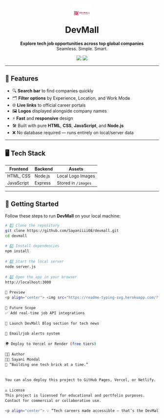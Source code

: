 <h1 align="center">
  <img src="public/Dev.png" alt="DevMall Logo" height="60"/>
  <br>
  DevMall
</h1>

<p align="center">
  <b>Explore tech job opportunities across top global companies</b><br>
  Seamless. Simple. Smart.
</p>

<p align="center">
  <img src="https://img.shields.io/badge/Made%20by-Sayaniiii08-blueviolet?style=for-the-badge" />
  <img src="https://img.shields.io/badge/Tech-HTML%20%7C%20CSS%20%7C%20JavaScript%20%7C%20Node.js-orange?style=for-the-badge" />
</p>

---

## 🚀 Features

- 🔍 **Search bar** to find companies quickly  
- 🗂 **Filter options** by Experience, Location, and Work Mode  
- 🌐 **Live links** to official career portals  
- 🖼 **Logos** displayed alongside company names  
- ⚡ **Fast** and **responsive** design  
- 🛠 Built with pure **HTML**, **CSS**, **JavaScript**, and **Node.js**  
- ❌ No database required — runs entirely on local/server data  

---

## 🖥️ Tech Stack

| Frontend      | Backend  | Assets             |
|---------------|----------|--------------------|
| HTML, CSS     | Node.js  | Local Logo Images  |
| JavaScript    | Express  | Stored in `/images`|

---

## 🚦 Getting Started

Follow these steps to run **DevMall** on your local machine:

```bash
# 1️⃣ Clone the repository
git clone https://github.com/Sayaniiii08/devmall.git
cd devmall

# 2️⃣ Install dependencies
npm install

# 3️⃣ Start the local server
node server.js

# 4️⃣ Open the app in your browser
http://localhost:3000

📸 Preview
<p align="center"> <img src="https://readme-typing-svg.herokuapp.com/?font=Fira+Code&size=22&duration=3000&pause=1000&color=F79A43&center=true&width=435&lines=🚧+DevMall+Preview+Coming+Soon...+🚀" alt="Coming Soon Animation"/> </p>

🧠 Future Scope
✅ Add real-time job API integrations

📝 Launch DevMall Blog section for tech news

🔔 Email/job alerts system

🌍 Deploy to Vercel or Render (free tiers)

🧑‍💻 Author
👩‍💻 Sayani Mondal
💬 “Building one tech brick at a time.”


You can also deploy this project to GitHub Pages, Vercel, or Netlify.

⚖️ License
This project is licensed for educational and portfolio purposes.
Contact for commercial or collaborative use.

<p align="center"> 💡 “Tech careers made accessible — that’s the DevMall vision.” 💡 </p> ```
